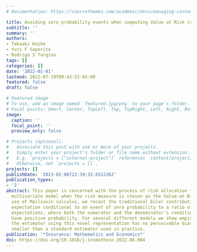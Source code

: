 ```yaml
---
# Documentation: https://sourcethemes.com/academic/docs/managing-content/

title: Avoiding zero probability events when computing Value at Risk contributions
subtitle: ''
summary: ''
authors:
- Takaaki Koike
- Yuri F Saporito
- Rodrigo S Targino
tags: []
categories: []
date: '2022-01-01'
lastmod: 2022-07-19T09:43:52-03:00
featured: false
draft: false

# Featured image
# To use, add an image named `featured.jpg/png` to your page's folder.
# Focal points: Smart, Center, TopLeft, Top, TopRight, Left, Right, BottomLeft, Bottom, BottomRight.
image:
  caption: ''
  focal_point: ''
  preview_only: false

# Projects (optional).
#   Associate this post with one or more of your projects.
#   Simply enter your project's folder or file name without extension.
#   E.g. `projects = ["internal-project"]` references `content/project/deep-learning/index.md`.
#   Otherwise, set `projects = []`.
projects: []
publishDate: '2023-02-06T22:39:33.651226Z'
publication_types:
- '2'
abstract: This paper is concerned with the process of risk allocation for a generic
  multivariate model when the risk measure is chosen as the Value-at-Risk (VaR). Making
  use of Malliavin calculus, we recast the traditional Euler contributions from an
  expectation conditional to an event of zero probability to a ratio of conditional
  expectations, where both the numerator and the denominator's conditioning events
  have positive probability. For several different models we show empirically that
  the estimator using this novel representation has no perceivable bias and variance
  smaller than a standard estimator used in practice.
publication: '*Insurance: Mathematics and Economics*'
doi: https://doi.org/10.1016/j.insmatheco.2022.06.004
---
```

